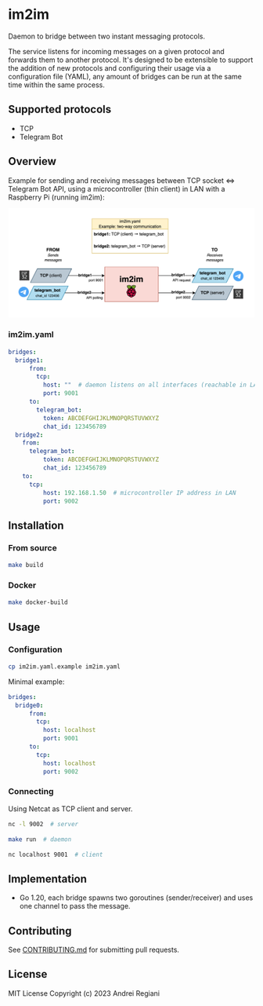 # im2im

Daemon to bridge between two instant messaging protocols.

The service listens for incoming messages on a given protocol and forwards them to another protocol. It's designed to be extensible to support the addition of new protocols and configuring their usage via a configuration file (YAML), any amount of bridges can be run at the same time within the same process.

## Supported protocols

* TCP
* Telegram Bot

## Overview

Example for sending and receiving messages between TCP socket ⇔ Telegram Bot API, using a microcontroller (thin client) in LAN with a Raspberry Pi (running im2im):

![Alt text](./assets/overview.png "Overview")

### im2im.yaml

```yaml
bridges:
  bridge1:
      from:
        tcp:
          host: ""  # daemon listens on all interfaces (reachable in LAN)
          port: 9001
      to:
        telegram_bot:
          token: ABCDEFGHIJKLMNOPQRSTUVWXYZ
          chat_id: 123456789
  bridge2:
    from:
      telegram_bot:
          token: ABCDEFGHIJKLMNOPQRSTUVWXYZ
          chat_id: 123456789
    to:
      tcp:
          host: 192.168.1.50  # microcontroller IP address in LAN
          port: 9002
```

## Installation

### From source

```bash
make build
```

### Docker

```bash
make docker-build
```

## Usage

### Configuration

```bash
cp im2im.yaml.example im2im.yaml
```

Minimal example:

```yaml
bridges:
  bridge0:
      from:
        tcp:
          host: localhost
          port: 9001
      to:
        tcp:
          host: localhost
          port: 9002
```

### Connecting

Using Netcat as TCP client and server.

```bash
nc -l 9002  # server
```

```bash
make run  # daemon
```

```bash
nc localhost 9001  # client
```

## Implementation

* Go 1.20, each bridge spawns two goroutines (sender/receiver) and uses one channel to pass the message.

## Contributing

See [CONTRIBUTING.md](CONTRIBUTING.md) for submitting pull requests.

## License

MIT License
Copyright (c) 2023 Andrei Regiani
